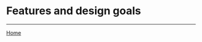 # Features and design goals

<!--
TODO use
* https://github.com/nlohmann/json#design-goals
* https://github.com/fmtlib/fmt#features
* https://github.com/onqtam/doctest/blob/master/doc/markdown/features.md
as a reference
-->

---------------

[Home](readme.md#reference)
